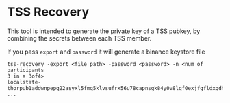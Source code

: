 TSS Recovery
============

This tool is intended to generate the private key of a TSS pubkey, by
combining the secrets between each TSS member.

If you pass `export` and `password` it will generate a binance keystore file

```
tss-recovery -export <file path> -password <password> -n <num of participants
3 in a 3of4>
localstate-thorpub1addwnpepq22asyxl5fmq5klvsufrx56u78capnsgk84y0v8lqf0exjfgfldxqdhurgq.json
...
```

